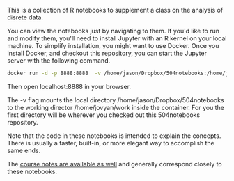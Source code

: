 This is a collection of R notebooks to supplement a class on the analysis of disrete data.

You can view the notebooks just by navigating to them.  If you'd like to run and  modify them, you'll need to install Jupyter with an R kernel on your local machine.  To simplify installation, you might want to use Docker.  Once you install Docker, and checkout this repository, you can start the Jupyter server with the following command.

```bash
docker run -d -p 8888:8888  -v /home/jason/Dropbox/504notebooks:/home/jovyan/work jupyter/datascience-notebook 
```
Then open localhost:8888 in your browser.

The -v flag mounts the local directory /home/jason/Dropbox/504notebooks to the working director /home/jovyan/work inside the container.  For you the first directory will be wherever you checked out this 504notebooks repository.

Note that the code in these notebooks is intended to explain the concepts. There is usually a faster, built-in, or more elegant way to accomplish the same ends.

The [course notes are available as well](https://onlinecourses.science.psu.edu/stat504/) and generally correspond closely to these notebooks.
